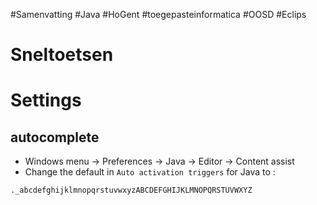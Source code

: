#Samenvatting #Java #HoGent #toegepasteinformatica #OOSD #Eclips

# Sneltoetsen

# Settings
## autocomplete
- Windows menu → Preferences → Java → Editor → Content assist
- Change the default in `Auto activation triggers` for Java to :
```txt
._abcdefghijklmnopqrstuvwxyzABCDEFGHIJKLMNOPQRSTUVWXYZ
```

